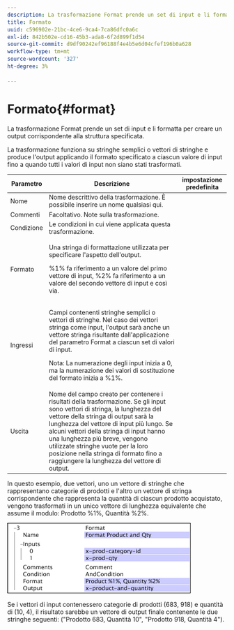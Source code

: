 ```yaml
---
description: La trasformazione Format prende un set di input e li formatta per creare un output corrispondente alla struttura specificata.
title: Formato
uuid: c596902e-21bc-4ce6-9ca4-7ca86dfc0a6c
exl-id: 842b502e-cd16-45b3-ada8-6f2d899f1d54
source-git-commit: d9df90242ef96188f4e4b5e6d04cfef196b0a628
workflow-type: tm+mt
source-wordcount: '327'
ht-degree: 3%

---
```


# Formato{#format}

La trasformazione Format prende un set di input e li formatta per creare un output corrispondente alla struttura specificata.

La trasformazione funziona su stringhe semplici o vettori di stringhe e produce l&#39;output applicando il formato specificato a ciascun valore di input fino a quando tutti i valori di input non siano stati trasformati.

<table id="table_3953C993167248AA9A47964A51C4AB5D"> 
 <thead> 
  <tr> 
   <th colname="col1" class="entry"> Parametro </th> 
   <th colname="col2" class="entry"> Descrizione </th> 
   <th colname="col3" class="entry"> impostazione predefinita </th> 
  </tr> 
 </thead>
 <tbody> 
  <tr> 
   <td colname="col1"> Nome </td> 
   <td colname="col2"> Nome descrittivo della trasformazione. È possibile inserire un nome qualsiasi qui. </td> 
   <td colname="col3"></td> 
  </tr> 
  <tr> 
   <td colname="col1"> Commenti </td> 
   <td colname="col2"> Facoltativo. Note sulla trasformazione. </td> 
   <td colname="col3"></td> 
  </tr> 
  <tr> 
   <td colname="col1"> Condizione </td> 
   <td colname="col2"> Le condizioni in cui viene applicata questa trasformazione. </td> 
   <td colname="col3"></td> 
  </tr> 
  <tr> 
   <td colname="col1"> Formato </td> 
   <td colname="col2"> <p>Una stringa di formattazione utilizzata per specificare l'aspetto dell'output. </p> <p> %1% fa riferimento a un valore del primo vettore di input, %2% fa riferimento a un valore del secondo vettore di input e così via. </p> </td> 
   <td colname="col3"></td> 
  </tr> 
  <tr> 
   <td colname="col1"> Ingressi </td> 
   <td colname="col2"> <p>Campi contenenti stringhe semplici o vettori di stringhe. Nel caso dei vettori stringa come input, l'output sarà anche un vettore stringa risultante dall'applicazione del parametro <span class="wintitle"> Format</span> a ciascun set di valori di input. </p> <p> <p>Nota:  La numerazione degli input inizia a 0, ma la numerazione dei valori di sostituzione del formato inizia a %1%. </p> </p> </td> 
   <td colname="col3"></td> 
  </tr> 
  <tr> 
   <td colname="col1"> Uscita </td> 
   <td colname="col2"> Nome del campo creato per contenere i risultati della trasformazione. Se gli input sono vettori di stringa, la lunghezza del vettore della stringa di output sarà la lunghezza del vettore di input più lungo. Se alcuni vettori della stringa di input hanno una lunghezza più breve, vengono utilizzate stringhe vuote per la loro posizione nella stringa di formato fino a raggiungere la lunghezza del vettore di output. </td> 
   <td colname="col3"></td> 
  </tr> 
 </tbody> 
</table>

In questo esempio, due vettori, uno un vettore di stringhe che rappresentano categorie di prodotti e l&#39;altro un vettore di stringa corrispondente che rappresenta la quantità di ciascun prodotto acquistato, vengono trasformati in un unico vettore di lunghezza equivalente che assume il modulo: Prodotto %1%, Quantità %2%.

![](assets/cfg_TransformationType_Format.png)

Se i vettori di input contenessero categorie di prodotti (683, 918) e quantità di (10, 4), il risultato sarebbe un vettore di output finale contenente le due stringhe seguenti: (&quot;Prodotto 683, Quantità 10&quot;, &quot;Prodotto 918, Quantità 4&quot;).
